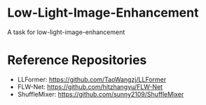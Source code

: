 # Low-Light-Image-Enhancement
A task for low-light-image-enhancement
# Reference Repositories
- LLFormer: https://github.com/TaoWangzj/LLFormer
- FLW-Net: https://github.com/hitzhangyu/FLW-Net
- ShuffleMixer: https://github.com/sunny2109/ShuffleMixer

